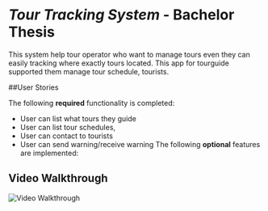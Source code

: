 # *Tour Tracking System* - Bachelor Thesis
This system help tour operator who want to manage tours even they can easily tracking where exactly tours located.
This app for tourguide supported them manage tour schedule, tourists.

##User Stories

The following **required** functionality is completed:
 - User can list what tours they guide
 - User can list tour schedules,
 - User can contact to tourists
 - User can send warning/receive warning
The following **optional** features are implemented:

## Video Walkthrough
<img src='https://cloud.githubusercontent.com/assets/10734967/23121690/fc8d1d26-f793-11e6-906a-47fe2f2fa607.jpg' title='Video Walkthrough' width='' alt='Video Walkthrough' />

